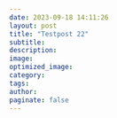 ```yaml
---
date: 2023-09-18 14:11:26
layout: post
title: "Testpost 22"
subtitle:
description:
image:
optimized_image:
category:
tags:
author:
paginate: false
---
```

